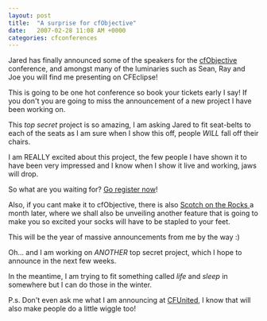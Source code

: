 ```yaml
---
layout: post
title:  "A surprise for cfObjective"
date:   2007-02-28 11:08 AM +0000
categories: cfconferences
---
```

Jared has finally announced some of the speakers for the <a href="http://www.cfobjective.com/conference/index.cfm?event=page.sessions">cfObjective</a> conference, and amongst many of the luminaries such as Sean, Ray and Joe you will find me presenting on CFEclipse! 

This is going to be one hot conference so book your tickets early I say! If you don't you are going to miss the announcement of a new project I have been working on. 

This *top secret* project is so amazing, I am asking Jared to fit seat-belts to each of the seats as I am sure when I show this off, people *WILL* fall off their chairs. 

I am REALLY excited about this project, the few people I have shown it to have been very impressed and I know when I show it live and working, jaws will drop.

So what are you waiting for? <a href="http://www.cfobjective.com/conference/index.cfm?event=page.register">Go register now</a>!

Also, if you cant make it to cfObjective, there is also <a href="http://scotch.scottishcfug.com/">Scotch on the Rocks </a>a month later, where we shall also be unveiling another feature that is going to make you so excited your socks will have to be stapled to your feet. 

This will be the year of massive announcements from me by the way :)

Oh... and I am working on *ANOTHER* top secret project, which I hope to announce in the next few weeks.

In the meantime, I am trying to fit something called *life* and *sleep* in somewhere but I can do those in the winter.

P.s. Don't even ask me what I am announcing at <a href="http://cfunited.com/2007/">CFUnited</a>, I know that will also make people do a little wiggle too!